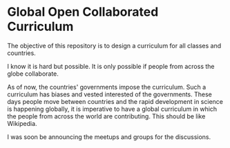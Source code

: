 # Global Open Collaborated Curriculum

The objective of this repository is to design a curriculum for all classes and countries.

I know it is hard but possible. It is only possible if people from across the globe collaborate.

As of now, the countries' governments impose the curriculum. Such a curriculum has biases and vested interested of the governments.
These days people move between countries and the rapid development in science is happening globally, it is imperative to have a global curriculum in which the people from across the world are contributing.
This should be like Wikipedia.


I was soon be announcing the meetups and groups for the discussions. 
